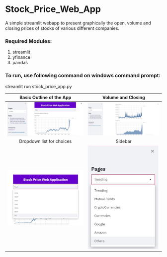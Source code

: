 # Stock_Price_Web_App
A simple streamlit webapp to present graphically the open, volume and closing prices of stocks of various different companies. 

### Required Modules: 
1. streamlit 
2. yfinance 
3. pandas

### To run, use following command on windows command prompt:
streamlit run stock_price_app.py

Basic Outline of the App | Volume and Closing
:-------------------------:|:-------------------------:
![Outline](Screenshots/1.jpg) |   ![VolumeClosing](Screenshots/2.jpg)
Dropdown list for choices | Sidebar
![DropDown](Screenshots/3.jpg) | ![Sidebar](Screenshots/4.jpg)
